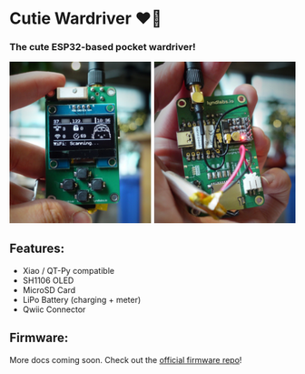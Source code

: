 # Cutie Wardriver ❤️📡
### **The cute ESP32-based pocket wardriver!**
<img src="img/Cutie-Wardriver.JPG">

## Features:
- Xiao / QT-Py compatible
- SH1106 OLED
- MicroSD Card
- LiPo Battery (charging + meter)
- Qwiic Connector

## Firmware:
More docs coming soon.  Check out the [official firmware repo](https://github.com/LyndLabs/Cutie-Wardriver-Firmware)!
